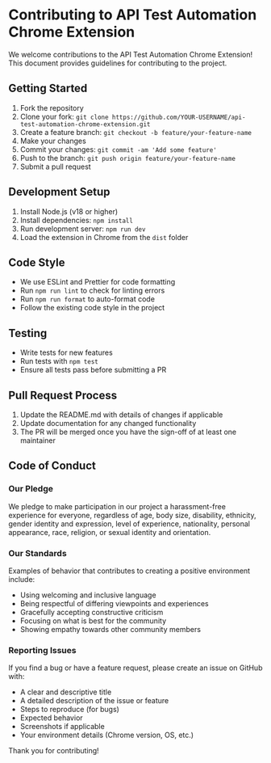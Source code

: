 # Contributing to API Test Automation Chrome Extension

We welcome contributions to the API Test Automation Chrome Extension! This document provides guidelines for contributing to the project.

## Getting Started

1. Fork the repository
2. Clone your fork: `git clone https://github.com/YOUR-USERNAME/api-test-automation-chrome-extension.git`
3. Create a feature branch: `git checkout -b feature/your-feature-name`
4. Make your changes
5. Commit your changes: `git commit -am 'Add some feature'`
6. Push to the branch: `git push origin feature/your-feature-name`
7. Submit a pull request

## Development Setup

1. Install Node.js (v18 or higher)
2. Install dependencies: `npm install`
3. Run development server: `npm run dev`
4. Load the extension in Chrome from the `dist` folder

## Code Style

- We use ESLint and Prettier for code formatting
- Run `npm run lint` to check for linting errors
- Run `npm run format` to auto-format code
- Follow the existing code style in the project

## Testing

- Write tests for new features
- Run tests with `npm test`
- Ensure all tests pass before submitting a PR

## Pull Request Process

1. Update the README.md with details of changes if applicable
2. Update documentation for any changed functionality
3. The PR will be merged once you have the sign-off of at least one maintainer

## Code of Conduct

### Our Pledge

We pledge to make participation in our project a harassment-free experience for everyone, regardless of age, body size, disability, ethnicity, gender identity and expression, level of experience, nationality, personal appearance, race, religion, or sexual identity and orientation.

### Our Standards

Examples of behavior that contributes to creating a positive environment include:

* Using welcoming and inclusive language
* Being respectful of differing viewpoints and experiences
* Gracefully accepting constructive criticism
* Focusing on what is best for the community
* Showing empathy towards other community members

### Reporting Issues

If you find a bug or have a feature request, please create an issue on GitHub with:

- A clear and descriptive title
- A detailed description of the issue or feature
- Steps to reproduce (for bugs)
- Expected behavior
- Screenshots if applicable
- Your environment details (Chrome version, OS, etc.)

Thank you for contributing!